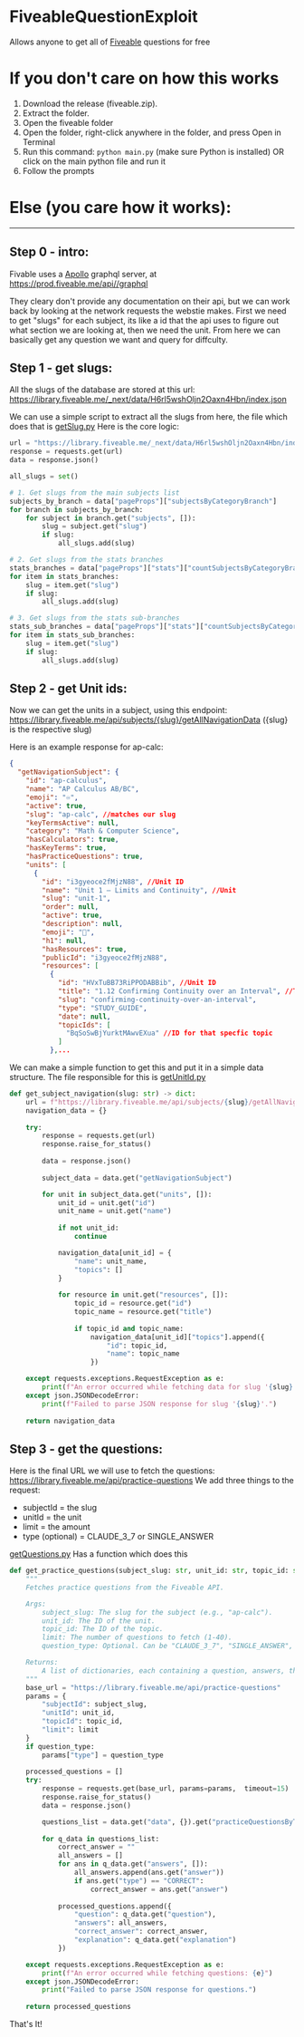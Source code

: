 # FiveableQuestionExploit
Allows anyone to get all of [Fiveable](https://fiveable.me/) questions for free

# If you don't care on how this works
1. Download the release (fiveable.zip).
2. Extract the folder. 
3. Open the fiveable folder
4. Open the folder, right-click anywhere in the folder, and press Open in Terminal
5. Run this command: ``python main.py`` (make sure Python is installed) OR click on the main python file and run it 
6. Follow the prompts

# Else (you care how it works): 
___

## Step 0 - intro:
Fivable uses a [Apollo](https://www.apollographql.com/graphos) graphql server, at https://prod.fiveable.me/api//graphql 

They cleary don't provide any documentation on their api, but we can work back by looking at the network requests the webstie makes. First we need to get "slugs" for each subject, its like a id that the api uses to figure out what section we are looking at, then we need the unit. From here we can basically get any question we want and query for diffculty.  

## Step 1 - get slugs:
All the slugs of the database are stored at this url: https://library.fiveable.me/_next/data/H6rl5wshOljn2Oaxn4Hbn/index.json 

We can use a simple script to extract all the slugs from here, the file which does that is [getSlug.py](getSlug.py)
Here is the core logic:
```python
url = "https://library.fiveable.me/_next/data/H6rl5wshOljn2Oaxn4Hbn/index.json"
response = requests.get(url)
data = response.json()

all_slugs = set()

# 1. Get slugs from the main subjects list
subjects_by_branch = data["pageProps"]["subjectsByCategoryBranch"]
for branch in subjects_by_branch:
    for subject in branch.get("subjects", []):
        slug = subject.get("slug")
        if slug:
            all_slugs.add(slug)

# 2. Get slugs from the stats branches
stats_branches = data["pageProps"]["stats"]["countSubjectsByCategoryBranch"]
for item in stats_branches:
    slug = item.get("slug")
    if slug:
        all_slugs.add(slug)

# 3. Get slugs from the stats sub-branches
stats_sub_branches = data["pageProps"]["stats"]["countSubjectsByCategorySubBranch"]
for item in stats_sub_branches:
    slug = item.get("slug")
    if slug:
        all_slugs.add(slug)
```

## Step 2 - get Unit ids:
Now we can get the units in a subject, using this endpoint: https://library.fiveable.me/api/subjects/{slug}/getAllNavigationData ({slug} is the respective slug) 

Here is an example response for ap-calc:
```json
{
  "getNavigationSubject": {
    "id": "ap-calculus",
    "name": "AP Calculus AB/BC",
    "emoji": "♾️",
    "active": true,
    "slug": "ap-calc", //matches our slug
    "keyTermsActive": null,
    "category": "Math & Computer Science",
    "hasCalculators": true,
    "hasKeyTerms": true,
    "hasPracticeQuestions": true,
    "units": [
      {
        "id": "i3gyeoce2fMjzN88", //Unit ID
        "name": "Unit 1 – Limits and Continuity", //Unit 
        "slug": "unit-1",
        "order": null,
        "active": true,
        "description": null,
        "emoji": "👑",
        "h1": null,
        "hasResources": true,
        "publicId": "i3gyeoce2fMjzN88",
        "resources": [
          {
            "id": "HVxTuBB73RiPPODABBib", //Unit ID
            "title": "1.12 Confirming Continuity over an Interval", //Topic
            "slug": "confirming-continuity-over-an-interval",
            "type": "STUDY_GUIDE",
            "date": null,
            "topicIds": [
              "BqSoSwBjYurktMAwvEXua" //ID for that specfic topic 
            ]
          },...
```

We can make a simple function to get this and put it in a simple data structure. The file responsible for this is [getUnitId.py](getUnitId.py)
```python
def get_subject_navigation(slug: str) -> dict:
    url = f"https://library.fiveable.me/api/subjects/{slug}/getAllNavigationData"
    navigation_data = {}
    
    try:
        response = requests.get(url)
        response.raise_for_status()
        
        data = response.json()
        
        subject_data = data.get("getNavigationSubject")

        for unit in subject_data.get("units", []):
            unit_id = unit.get("id")
            unit_name = unit.get("name")
            
            if not unit_id:
                continue

            navigation_data[unit_id] = {
                "name": unit_name,
                "topics": []
            }
            
            for resource in unit.get("resources", []):
                topic_id = resource.get("id")
                topic_name = resource.get("title")
                
                if topic_id and topic_name:
                    navigation_data[unit_id]["topics"].append({
                        "id": topic_id,
                        "name": topic_name
                    })

    except requests.exceptions.RequestException as e:
        print(f"An error occurred while fetching data for slug '{slug}': {e}")
    except json.JSONDecodeError:
        print(f"Failed to parse JSON response for slug '{slug}'.")
        
    return navigation_data
```

## Step 3 - get the questions:
Here is the final URL we will use to fetch the questions: https://library.fiveable.me/api/practice-questions
We add three things to the request:
- subjectId = the slug
- unitId = the unit
- limit = the amount
- type (optional) = CLAUDE_3_7 or SINGLE_ANSWER

[getQuestions.py](getQuestions.py) Has a function which does this

```python
def get_practice_questions(subject_slug: str, unit_id: str, topic_id: str, limit: int = 1, question_type: str = None) -> list:
    """
    Fetches practice questions from the Fiveable API.

    Args:
        subject_slug: The slug for the subject (e.g., "ap-calc").
        unit_id: The ID of the unit.
        topic_id: The ID of the topic.
        limit: The number of questions to fetch (1-40).
        question_type: Optional. Can be "CLAUDE_3_7", "SINGLE_ANSWER", etc.

    Returns:
        A list of dictionaries, each containing a question, answers, the correct answer, and an explanation.
    """
    base_url = "https://library.fiveable.me/api/practice-questions"
    params = {
        "subjectId": subject_slug,
        "unitId": unit_id,
        "topicId": topic_id,
        "limit": limit
    }
    if question_type:
        params["type"] = question_type
    
    processed_questions = []
    try:
        response = requests.get(base_url, params=params,  timeout=15)
        response.raise_for_status()
        data = response.json()

        questions_list = data.get("data", {}).get("practiceQuestionsByTopic", [])
        
        for q_data in questions_list:
            correct_answer = ""
            all_answers = []
            for ans in q_data.get("answers", []):
                all_answers.append(ans.get("answer"))
                if ans.get("type") == "CORRECT":
                    correct_answer = ans.get("answer")
            
            processed_questions.append({
                "question": q_data.get("question"),
                "answers": all_answers,
                "correct_answer": correct_answer,
                "explanation": q_data.get("explanation")
            })

    except requests.exceptions.RequestException as e:
        print(f"An error occurred while fetching questions: {e}")
    except json.JSONDecodeError:
        print("Failed to parse JSON response for questions.")
        
    return processed_questions
```

That's It! 










